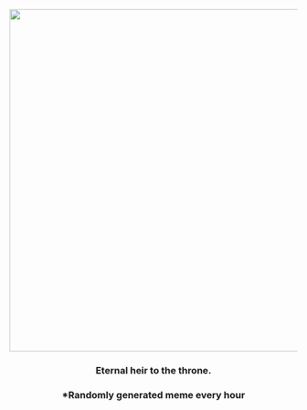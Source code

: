 <p align="center">
        <img src="https://i.redd.it/7cwkxebt8sm91.jpg" width="600" height="600">
        </p>
        <h3 align="center">Eternal heir to the throne.</h3>
        <h3 align="center">*Randomly generated meme every hour</h3>
    
